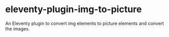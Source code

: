 # eleventy-plugin-img-to-picture

An Eleventy plugin to convert img elements to picture elements and convert the images. 
